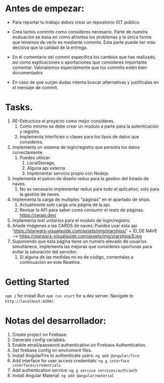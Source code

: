 # Antes de empezar:
- Para reportar tu trabajo debes crear un repositorio GIT público.

- Crea tantos commits como consideres necesario. Parte de nuestra evaluación se basa en como afrontas los problemas y la única forma que tenemos de verlo es mediante commits. Esta parte puede ser más decisiva que la calidad de la entrega.
- En el comentario del commit especifica los cambios que has realizado, así como explicaciones o aportaciones que consideres importante comentar. Valoraremos especialmente que los commits estén bien documentados
- En caso de que surjan dudas intenta buscar alternativas y justifícalas en el mensaje de commit.

# Tasks.

1.  RE-Estructura el proyecto como mejor consideres. 
    1.  Como mínimo se debe crear un modulo a parte para la autenticación y registro.
    2.  Implementa Interficies  o clases  para los tipos de datos que consideres.
2. Implementa un sistema de login/registro que persista los datos correctamente.
   1. Puedes utilizar:
      1. LocalStorage, 
      2. Alguna api externa
      3. Implementar servicio propio con Nodejs.
3. Implementa el patron de diseño redux para la gestion del listado de naves.
   1. No es necesario implementar redux para todo el aplicativo, solo para la gestión de naves.
4.  Implementa la carga de multiples "páginas" en el apartado de ships.
    1.   Actualmente solo carga una página de la api.
    2.   Revisar la API para saber como consumir el resto de páginas. https://swapi.dev/
5.  Implementa test unitarios para el modulo de login/registro.
6.  Añade imágenes a las CARDS de naves: Puedes usar esta api  'https://starwars-visualguide.com/assets/img/starships/' + ID_DE NAVE -->  https://starwars-visualguide.com/assets/img/starships/5.jpg
7.  Suponiendo que esta página tiene un numero elevado de usuarios simultáneos, implementa las mejoras que consideres oportunas para evitar la saturación del servidor.
    1.  Si alguna de las medidas no es de código, comentalas a continuación en este Readme.


# Getting Started 

`npm i`  for install
Run `npm run start` for a dev server. 
Navigate to `http://localhost:4200/`.


# Notas del desarrollador:

1. Create project on Firebase.
2. Generate config variables.
3. Enable email/password authentication on Firebase Authentication.
4. Set firebase config on enviroment files.
5. Install AngularFire to authenticate users: `ng add @angular/fire`
6. Add interface for user access credentials: `ng g interface interfaces/credentials`
7. Add authentication service: `ng g service services/auth/auth`
8. Install Angular Material: `ng add @angular/material`

